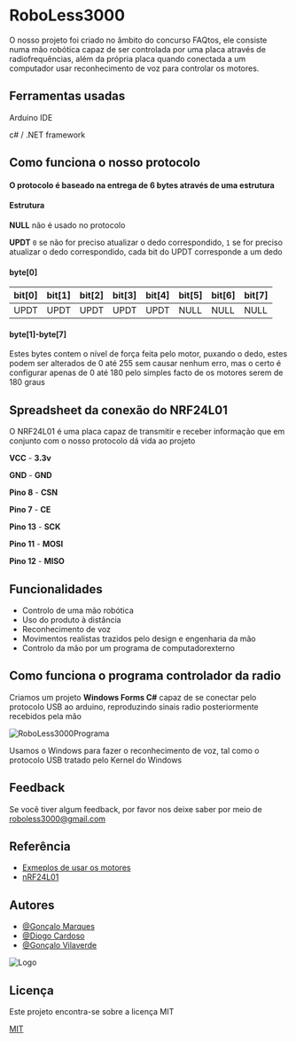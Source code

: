 # RoboLess3000
O nosso projeto foi criado no âmbito do concurso FAQtos, ele consiste numa mão robótica capaz de ser controlada por uma placa através de radiofrequências, além da própria placa quando conectada a um computador usar reconhecimento de voz para controlar os motores.






## Ferramentas usadas
Arduino IDE

c# / .NET framework


## Como funciona o nosso protocolo

#### O protocolo é baseado na entrega de 6 bytes através de uma estrutura


#### Estrutura

**NULL** não é usado no protocolo

**UPDT** `0` se não for preciso atualizar o dedo correspondido, `1` se for preciso atualizar o dedo correspondido, cada bit do UPDT corresponde a um dedo


#### byte[0]

|bit[0]| bit[1]| bit[2]| bit[3]| bit[4]| bit[5]| bit[6]| bit[7]|  
|:-----| :-----| :-----| :-----| :-----| :-----| :-----| :-----|
| UPDT |  UPDT |  UPDT |  UPDT |  UPDT |  NULL |  NULL |  NULL |

#### byte[1]-byte[7]
Estes bytes contem o nível de força feita pelo motor, puxando o dedo, estes podem ser alterados de 0 até 255 sem causar nenhum erro, mas o certo é configurar apenas de 0 até 180 pelo simples facto de os motores serem de 180 graus


## Spreadsheet da conexão do NRF24L01
O NRF24L01 é uma placa capaz de transmitir e receber informação que em conjunto com o nosso protocolo dá vida ao projeto

**VCC** - **3.3v**

**GND** - **GND**

**Pino 8** - **CSN**

**Pino 7** - **CE**

**Pino 13** - **SCK**

**Pino 11** - **MOSI**

**Pino 12** - **MISO**

## Funcionalidades

- Controlo de uma mão robótica
- Uso do produto à distância
- Reconhecimento de voz
- Movimentos realistas trazidos pelo design e engenharia da mão
- Controlo da mão por um programa de computadorexterno



## Como funciona o programa controlador da radio
Criamos um projeto **Windows Forms C#** capaz de se conectar pelo protocolo USB ao arduino, reproduzindo sinais radio posteriormente recebidos pela mão

![RoboLess3000Programa](https://cdn.discordapp.com/attachments/920290508973146142/1106350096343367752/image.png)

Usamos o Windows para fazer o reconhecimento de voz, tal como o protocolo USB tratado pelo Kernel do Windows

## Feedback

Se você tiver algum feedback, por favor nos deixe saber por meio de roboless3000@gmail.com



## Referência

 - [Exmeplos de usar os motores](https://docs.arduino.cc/learn/electronics/servo-motors)
 - [nRF24L01](https://howtomechatronics.com/tutorials/arduino/arduino-wireless-communication-nrf24l01-tutorial/)


## Autores

- [@Gonçalo Marques](https://github.com/Maruqes)
- [@Diogo Cardoso]()
- [@Gonçalo Vilaverde]()




![Logo](https://i.ibb.co/cD1s0vD/logoESVV.jpg)


## Licença
Este projeto encontra-se sobre a licença MIT

[MIT](https://choosealicense.com/licenses/mit/)
